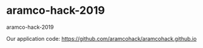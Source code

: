 # aramco-hack-2019
aramco-hack-2019


Our application code: https://github.com/aramcohack/aramcohack.github.io
